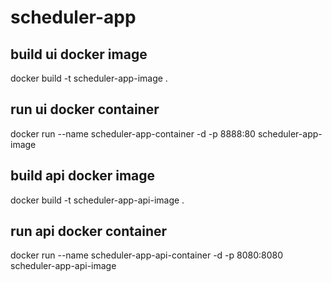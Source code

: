 # scheduler-app

## build ui docker image
docker build -t scheduler-app-image .

## run ui docker container

docker run --name scheduler-app-container -d -p 8888:80 scheduler-app-image


## build api docker image
docker build -t scheduler-app-api-image .

## run api docker container

docker run --name scheduler-app-api-container -d -p 8080:8080 scheduler-app-api-image

